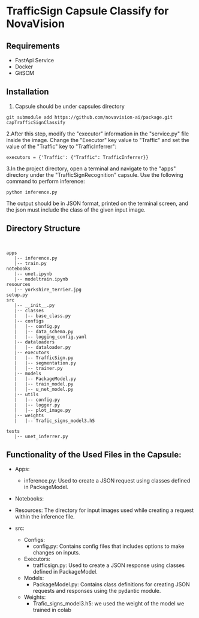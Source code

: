 # TrafficSign Capsule Classify for NovaVision
## Requirements
- FastApi Service
- Docker
- GitSCM
## Installation
1. Capsule should be under capsules directory
```
git submodule add https://github.com/novavision-ai/package.git capTrafficSignClassify
```
2.After this step, modify the "executor" information in the "service.py" file inside the image. Change the "Executor" key value to "Traffic" and set the value of the "Traffic" key to "TrafficInferrer":
```
executors = {'Traffic': {"Traffic": TrafficInferrer}}
```
3.In the project directory, open a terminal and navigate to the "apps" directory under the "TrafficSignRecognition" capsule. Use the following command to perform inference:
```
python inference.py
```
The output should be in JSON format, printed on the terminal screen, and the json must include the class of the given input image.
## Directory Structure
```


apps
   |-- inference.py
   |-- train.py
notebooks
   |-- unet.ipynb
   |-- modeltrain.ipynb   
resources
   |-- yorkshire_terrier.jpg
setup.py
src
   |-- __init__.py
   |-- classes
   |   |-- base_class.py
   |-- configs
   |   |-- config.py
   |   |-- data_schema.py
   |   |-- logging_config.yaml
   |-- dataloaders
   |   |-- dataloader.py
   |-- executors
   |   |-- TrafficSign.py
   |   |-- segmentation.py
   |   |-- trainer.py
   |-- models
   |   |-- PackageModel.py
   |   |-- train_model.py
   |   |-- u_net_model.py
   |-- utils
   |   |-- config.py
   |   |-- logger.py
   |   |-- plot_image.py
   |-- weights
   |   |-- Trafic_signs_model3.h5
 
tests
   |-- unet_inferrer.py
```
## Functionality of the Used Files in the Capsule:
* Apps:
  * inference.py: Used to create a JSON request using classes defined in PackageModel.
* Notebooks:
  
* Resources: The directory for input images used while creating a request within the inference file.
* src:
  * Configs:
    * config.py: Contains config files that includes options to make changes on inputs.
  * Executors:
    * trafficsign.py: Used to create a JSON response using classes defined in PackageModel.
  * Models:
    * PackageModel.py: Contains class definitions for creating JSON requests and responses using the pydantic module.
  * Weights:
    * Trafic_signs_model3.h5: we used the weight of the model we trained in colab
